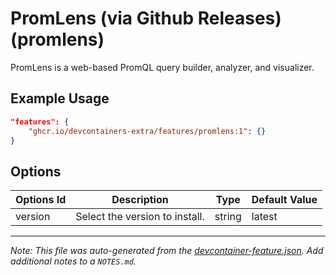 
# PromLens (via Github Releases) (promlens)

PromLens is a web-based PromQL query builder, analyzer, and visualizer.

## Example Usage

```json
"features": {
    "ghcr.io/devcontainers-extra/features/promlens:1": {}
}
```

## Options

| Options Id | Description | Type | Default Value |
|-----|-----|-----|-----|
| version | Select the version to install. | string | latest |



---

_Note: This file was auto-generated from the [devcontainer-feature.json](devcontainer-feature.json).  Add additional notes to a `NOTES.md`._
